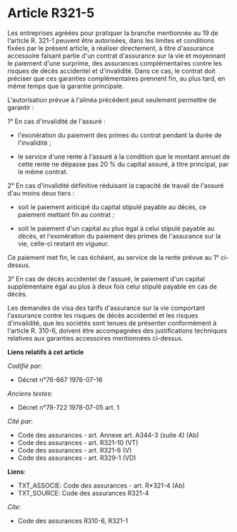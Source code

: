 # Article R321-5

Les entreprises agréées pour pratiquer la branche mentionnée au 19 de l'article R. 321-1 peuvent être autorisées, dans les
limites et conditions fixées par le présent article, à réaliser directement, à titre d'assurance accessoire faisant partie
d'un contrat d'assurance sur la vie et moyennant le paiement d'une surprime, des assurances complémentaires contre les
risques de décès accidentel et d'invalidité. Dans ce cas, le contrat doit préciser que ces garanties complémentaires prennent
fin, au plus tard, en même temps que la garantie principale.

L'autorisation prévue à l'alinéa précédent peut seulement permettre de garantir :

1° En cas d'invalidité de l'assuré :

- l'exonération du paiement des primes du contrat pendant la durée de l'invalidité ;

- le service d'une rente à l'assuré à la condition que le montant annuel de cette rente ne dépasse pas 20 % du capital
assuré, à titre principal, par le même contrat.

2° En cas d'invalidité définitive réduisant la capacité de travail de l'assuré d'au moins deux tiers :

- soit le paiement anticipé du capital stipulé payable au décès, ce paiement mettant fin au contrat ;

- soit le paiement d'un capital au plus égal à celui stipulé payable au décès, et l'exonération du paiement des primes de
l'assurance sur la vie, celle-ci restant en vigueur.

Ce paiement met fin, le cas échéant, au service de la rente prévue au 1° ci-dessus.

3° En cas de décès accidentel de l'assuré, le paiement d'un capital supplémentaire égal au plus à deux fois celui stipulé
payable en cas de décès.

Les demandes de visa des tarifs d'assurance sur la vie comportant l'assurance contre les risques de décès accidentel et les
risques d'invalidité, que les sociétés sont tenues de présenter conformément à l'article R. 310-6, doivent être accompagnées
des justifications techniques relatives aux garanties accessoires mentionnées ci-dessus.

**Liens relatifs à cet article**

_Codifié par_:

  - Décret n°76-667 1976-07-16

_Anciens textes_:

  - Décret n°78-722 1978-07-05 art. 1

_Cité par_:

  - Code des assurances - art. Annexe art. A344-3 (suite 4) (Ab)
  - Code des assurances - art. R321-10 (VT)
  - Code des assurances - art. R321-6 (V)
  - Code des assurances - art. R329-1 (VD)

**Liens**:

  - TXT_ASSOCIE: Code des assurances - art. R*321-4 (Ab)
  - TXT_SOURCE: Code des assurances R321-4

_Cite_:

  - Code des assurances R310-6, R321-1
